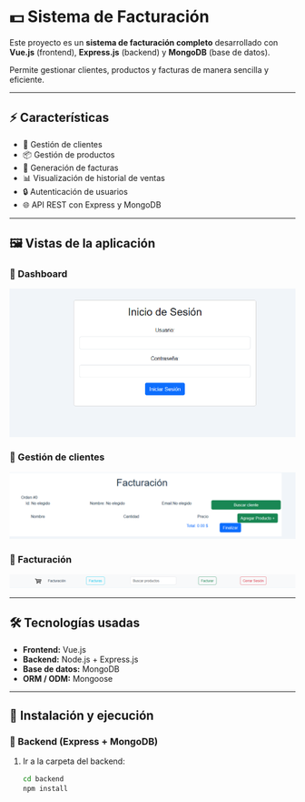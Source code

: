 # 💵 Sistema de Facturación

Este proyecto es un **sistema de facturación completo** desarrollado con **Vue.js** (frontend), **Express.js** (backend) y **MongoDB** (base de datos).  

Permite gestionar clientes, productos y facturas de manera sencilla y eficiente.

---

## ⚡ Características

- 👥 Gestión de clientes  
- 📦 Gestión de productos  
- 🧾 Generación de facturas  
- 📊 Visualización de historial de ventas  
- 🔒 Autenticación de usuarios  
- 🌐 API REST con Express y MongoDB  

---

## 🖼️ Vistas de la aplicación

### 📌 Dashboard
![login](docs/login.png)

### 📌 Gestión de clientes
![facturacion](docs/facturacion.png)

### 📌 Facturación
![opcion](docs/opcion.png)

---

## 🛠️ Tecnologías usadas

- **Frontend:** Vue.js  
- **Backend:** Node.js + Express.js  
- **Base de datos:** MongoDB  
- **ORM / ODM:** Mongoose  

---

## 🚀 Instalación y ejecución

### 🔹 Backend (Express + MongoDB)

1. Ir a la carpeta del backend:
   ```bash
   cd backend
   npm install
